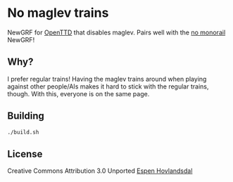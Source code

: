 # No maglev trains

NewGRF for [OpenTTD](https://www.openttd.org/) that disables maglev. Pairs well with the [no monorail](https://github.com/rexxars/openttd-no-monorail) NewGRF!

## Why?

I prefer regular trains! Having the maglev trains around when playing against other people/AIs makes it hard to stick with the regular trains, though. With this, everyone is on the same page.

## Building

```bash
./build.sh
```

## License

Creative Commons Attribution 3.0 Unported
[Espen Hovlandsdal](https://espen.codes/)
